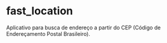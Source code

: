 # fast_location

Aplicativo para busca de endereço a partir do CEP (Código de Endereçamento Postal Brasileiro).


